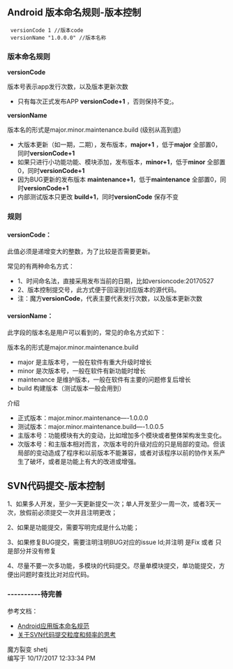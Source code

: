 ## Android 版本命名规则-版本控制 ##

     versionCode 1 //版本code
     versionName "1.0.0.0" //版本名称


###  版本命名规则 ###
    
**versionCode**

版本号表示app发行次数，以及版本更新次数

- 只有每次正式发布APP  **versionCode+1** ，否则保持不变;。

**versionName** 

版本名的形式是major.minor.maintenance.build  (级别从高到底)

- 大版本更新（如一期，二期），发布版本，**major+1** ，低于**major** 全部置0，同时**versionCode+1**
- 如果只进行小功能功能、模块添加，发布版本，**minor+1**，低于**minor** 全部置0，同时**versionCode+1**
- 因为BUG更新的发布版本 **maintenance+1**，低于**maintenance** 全部置0，同时**versionCode+1**
- 内部测试版本只更改 **build+1**，同时**versionCode** 保存不变

### 规则 ###

#### versionCode：
此值必须是递增变大的整数，为了比较是否需要更新。

常见的有两种命名方式： 

- 1、时间命名法，直接采用发布当前的日期，比如versioncode:20170527 
- 2、版本控制提交号，此方式便于回滚到对应版本的源代码。
- 注：魔方**versionCode**，代表主要代表发行次数，以及版本更新次数

#### versionName：  ####

此字段的版本名是用户可以看到的，常见的命名方式如下：
 
版本名的形式是major.minor.maintenance.build

- major 是主版本号，一般在软件有重大升级时增长 
- minor 是次版本号，一般在软件有新功能时增长 
- maintenance 是维护版本，一般在软件有主要的问题修复后增长 
- build 构建版本（测试版本一般会用到） 


介绍

- 正式版本：major.minor.maintenance—-1.0.0.0 
- 测试版本：major.minor.maintenance.build—-1.0.0.5
- 主版本号：功能模块有大的变动，比如增加多个模块或者整体架构发生变化。
- 次版本号：和主版本相对而言，次版本号的升级对应的只是局部的变动。但该局部的变动造成了程序和以前版本不能兼容，或者对该程序以前的协作关系产生了破坏，或者是功能上有大的改进或增强。

##  SVN代码提交-版本控制 ##

1、如果多人开发，至少一天更新提交一次；单人开发至少一周一次，或者3天一次，放假前必须提交一次并且注明更改；

2、如果是功能提交，需要写明完成是什么功能；

3、如果修复BUG提交，需要注明注明BUG对应的issue Id;并注明 是Fix 或者 只是部分并没有修复

4、尽量不要一次多功能，多模块的代码提交。尽量单模块提交，单功能提交，方便出问题时查找比对对应代码。



### ----------待完善 ###



参考文档：

- [Android应用版本命名规范](http://blog.csdn.net/u012308094/article/details/72780302)
- [关于SVN代码提交粒度和频率的思考](https://www.cnblogs.com/zhanjindong/p/think-about-svn-commit-granularity-and-frequency.html)








魔方裂变 shetj   
编写于 10/17/2017 12:33:34 PM 






